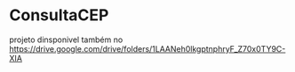 # ConsultaCEP
projeto dinsponivel também no https://drive.google.com/drive/folders/1LAANeh0lkgptnphryF_Z70x0TY9C-XIA
